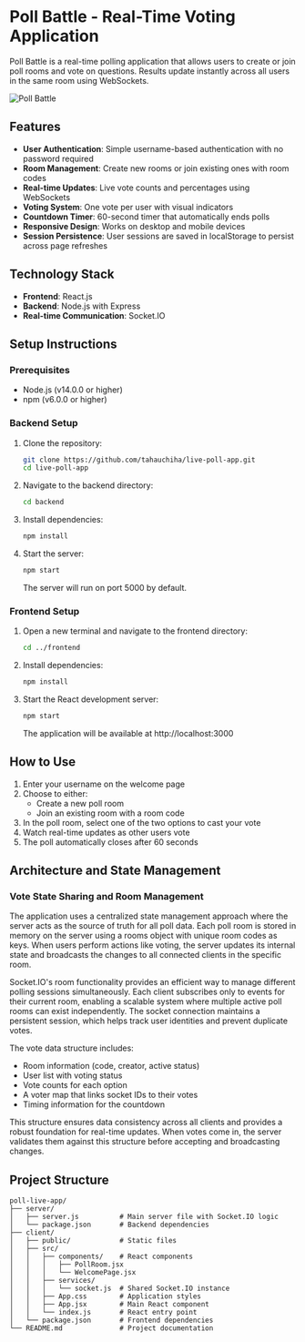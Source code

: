 # Poll Battle - Real-Time Voting Application

Poll Battle is a real-time polling application that allows users to create or join poll rooms and vote on questions. Results update instantly across all users in the same room using WebSockets.

![Poll Battle](https://i.imgur.com/example.png)

## Features

- **User Authentication**: Simple username-based authentication with no password required
- **Room Management**: Create new rooms or join existing ones with room codes
- **Real-time Updates**: Live vote counts and percentages using WebSockets
- **Voting System**: One vote per user with visual indicators
- **Countdown Timer**: 60-second timer that automatically ends polls
- **Responsive Design**: Works on desktop and mobile devices
- **Session Persistence**: User sessions are saved in localStorage to persist across page refreshes

## Technology Stack

- **Frontend**: React.js
- **Backend**: Node.js with Express
- **Real-time Communication**: Socket.IO

## Setup Instructions

### Prerequisites

- Node.js (v14.0.0 or higher)
- npm (v6.0.0 or higher)

### Backend Setup

1. Clone the repository:
   ```bash
   git clone https://github.com/tahauchiha/live-poll-app.git
   cd live-poll-app
   ```

2. Navigate to the backend directory:
   ```bash
   cd backend
   ```

3. Install dependencies:
   ```bash
   npm install
   ```

4. Start the server:
   ```bash
   npm start
   ```

   The server will run on port 5000 by default.

### Frontend Setup

1. Open a new terminal and navigate to the frontend directory:
   ```bash
   cd ../frontend
   ```

2. Install dependencies:
   ```bash
   npm install
   ```

3. Start the React development server:
   ```bash
   npm start
   ```

   The application will be available at http://localhost:3000

## How to Use

1. Enter your username on the welcome page
2. Choose to either:
   - Create a new poll room
   - Join an existing room with a room code
3. In the poll room, select one of the two options to cast your vote
4. Watch real-time updates as other users vote
5. The poll automatically closes after 60 seconds

## Architecture and State Management

### Vote State Sharing and Room Management

The application uses a centralized state management approach where the server acts as the source of truth for all poll data. Each poll room is stored in memory on the server using a rooms object with unique room codes as keys. When users perform actions like voting, the server updates its internal state and broadcasts the changes to all connected clients in the specific room.

Socket.IO's room functionality provides an efficient way to manage different polling sessions simultaneously. Each client subscribes only to events for their current room, enabling a scalable system where multiple active poll rooms can exist independently. The socket connection maintains a persistent session, which helps track user identities and prevent duplicate votes.

The vote data structure includes:
- Room information (code, creator, active status)
- User list with voting status
- Vote counts for each option
- A voter map that links socket IDs to their votes
- Timing information for the countdown

This structure ensures data consistency across all clients and provides a robust foundation for real-time updates. When votes come in, the server validates them against this structure before accepting and broadcasting changes.

## Project Structure

```
poll-live-app/
├── server/
│   ├── server.js          # Main server file with Socket.IO logic
│   └── package.json       # Backend dependencies
├── client/
│   ├── public/            # Static files
│   ├── src/
│   │   ├── components/    # React components
│   │   │   ├── PollRoom.jsx
│   │   │   └── WelcomePage.jsx
│   │   ├── services/
│   │   │   └── socket.js  # Shared Socket.IO instance
│   │   ├── App.css        # Application styles
│   │   ├── App.jsx        # Main React component
│   │   └── index.js       # React entry point
│   └── package.json       # Frontend dependencies
└── README.md              # Project documentation
```
